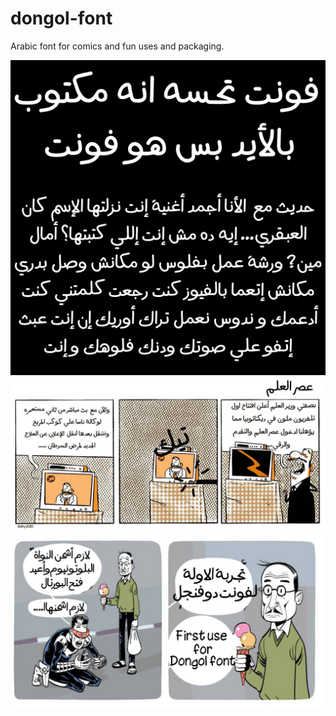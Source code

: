# dongol-font
 Arabic font for comics and fun uses and packaging.

![Sample](sample.svg)
![Comic](comic-sample.jpg)
![Comic](sample2.png)